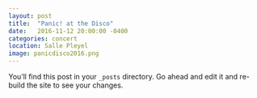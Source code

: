 ```yaml
---
layout: post
title:  "Panic! at the Disco"
date:   2016-11-12 20:00:00 -0400
categories: concert
location: Salle Pleyel
image: panicdisco2016.png
---
```

You’ll find this post in your `_posts` directory. Go ahead and edit it and re-build the site to see your changes.